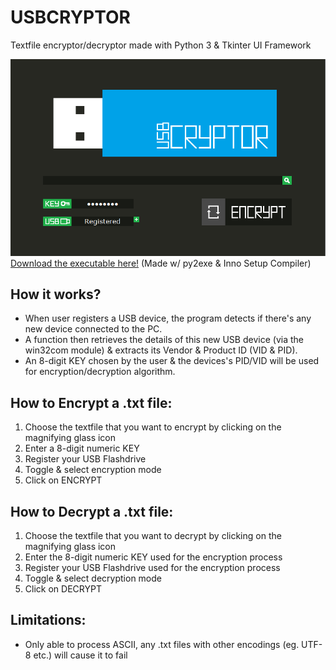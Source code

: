 # USBCRYPTOR
Textfile encryptor/decryptor made with Python 3 & Tkinter UI Framework

![ScreenShot](resources/images/screenshot.png)
[Download the executable here!](https://www.dropbox.com/s/83xbkz0vci07vub/USBCRYPTOR_setup_v1.3.exe?dl=0) (Made w/ py2exe & Inno Setup Compiler)

How it works?
-------
+ When user registers a USB device, the program detects if there's any new device connected to the PC.
+ A function then retrieves the details of this new USB device (via the win32com module) & extracts its Vendor & Product ID (VID & PID).
+ An 8-digit KEY chosen by the user & the devices's PID/VID will be used for encryption/decryption algorithm.

How to Encrypt a .txt file:
-------
1. Choose the textfile that you want to encrypt by clicking on the magnifying glass icon
2. Enter a 8-digit numeric KEY
3. Register your USB Flashdrive
4. Toggle & select encryption mode
5. Click on ENCRYPT

How to Decrypt a .txt file:
-------
1. Choose the textfile that you want to decrypt by clicking on the magnifying glass icon
2. Enter the 8-digit numeric KEY used for the encryption process
3. Register your USB Flashdrive used for the encryption process
4. Toggle & select decryption mode
5. Click on DECRYPT

Limitations:
-------
+ Only able to process ASCII, any .txt files with other encodings (eg. UTF-8 etc.) will cause it to fail
